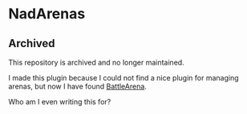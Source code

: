 # NadArenas

## Archived

This repository is archived and no longer maintained.

I made this plugin because I could not find a nice plugin for managing arenas, but now I have found [BattleArena](https://github.com/BattlePlugins/BattleArena).

Who am I even writing this for?
